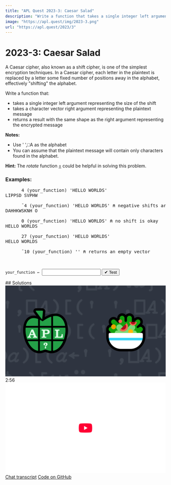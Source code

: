 ```yaml
---
title: "APL Quest 2023-3: Caesar Salad"
description: "Write a function that takes a single integer left argument representing the size of the shift and takes a character vector right argument representing the plaintext message and returns a result with the same shape as the right argument representing the encrypted message."
image: "https://apl.quest/img/2023-3.png"
url: "https://apl.quest/2023/3"
---
```


# <span class=s>2023-</span>3: Caesar Salad
<!-- Write a function that takes a single integer left argument representing the size of the shift and takes a character vector right argument representing the plaintext message and returns a result with the same shape as the right argument representing the encrypted message. -->
<p>A Caesar cipher, also known as a shift cipher, is one of the simplest encryption techniques. In a Caesar cipher, each letter in the plaintext is replaced by a letter some fixed number of positions away in the alphabet, effectively "shifting" the alphabet.</p>
<p>Write a function that:</p>
<ul>
    <li>takes a single integer left argument representing the size of the shift</li>
    <li>takes a character vector right argument representing the plaintext message</li> 
    <li>returns a result with the same shape as the right argument representing the encrypted message</li>
</ul>
<p><strong>Notes:</strong><ul>
  <li>Use <span class="APL">' ',⎕A</span> as the alphabet</li>
  <li>You can assume that the plaintext message will contain only characters found in the alphabet.</li>
  </ul></p>
<p><i class="fas fa-lightbulb-on"></i> <strong>Hint:</strong> The <em>rotate</em> function <a href="https://help.dyalog.com/latest/Content/Language/Primitive%20Functions/Rotate.htm" class="APL" target="_blank">⌽</a> could be helpful in solving this problem.</p>

### Examples:
<pre class="APL">
      4 (your_function) 'HELLO WORLDS'
LIPPSD SVPHW
    
      ¯4 (your_function) 'HELLO WORLDS' ⍝ negative shifts are okay
DAHHKWSKNH O 

      0 (your_function) 'HELLO WORLDS' ⍝ no shift is okay
HELLO WORLDS

      27 (your_function) 'HELLO WORLDS'
HELLO WORLDS

      ¯10 (your_function) '' ⍝ returns an empty vector
    
    </pre>
<div class="pdiv">
  <code onclick="p_Input.focus()">your_function ← </code><input id="p_Input" autocomplete="off" spellcheck="false" oninput="this.parentElement.querySelector`button`.disabled=false;localStorage.setItem(window.location.pathname,this.value)" onkeypress="subm(event)">
  <button onclick="alert$.next`Testing…`;submitSolution`p`" class="md-button md-button--primary">&#x2714; Test</button>
</div>
<p id="p_Output"></p>
## Solutions
<div onclick="play(this)" title="Video on YouTube" class="yt">
<img alt="Video Thumbnail" src="../../img/2023-3.png">
<time>2:56</time>
<img alt="YouTube" src="../../img/yt-big.png">
</div>
<a href="https://chat.stackexchange.com/transcript/52405?m=65017769#65017769" target="_blank" class="md-button md-button--primary">Chat transcript</a>
<a href="https://github.com/abrudz/apl_quest/tree/main/2023/3.apl" target="_blank" class="md-button md-button--primary right">Code on GitHub</a>

<script>
    testCases={"a":[["4","'HELLO WORLDS'"],["¯4","'HELLO WORLDS'"],["0","'HELLO WORLDS'"],["27","'HELLO WORLDS'"]],"b":[["10000","⎕A[10?26]"],["42","(' ',⎕A)[?⍨27]"],["?26","10↑''"],["10","''"],["¯10","''"],["0","''"]],"f":"{(⍺⌽' ',⎕A)[(' ',⎕A)⍳⍵]}"}
    p_Input.value=localStorage.getItem(window.location.pathname)
    play=e=>e.outerHTML=`<iframe src="https://www.youtube.com/embed/Rg8OCEMlYGg?list=PLYKQVqyrAEj9wDIUyLDGtDAFTKY38BUMN&autoplay=1" title="<span class=s>2023-</span>3: Caesar Salad (APL Quest 2023-3)" frameborder="0" allow="accelerometer; autoplay; clipboard-write; encrypted-media; gyroscope; picture-in-picture; web-share" referrerpolicy="strict-origin-when-cross-origin" allowfullscreen></iframe>`
</script>
